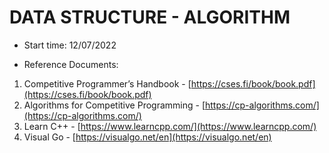 # DATA STRUCTURE - ALGORITHM
* Start time: 12/07/2022

* Reference Documents:
1. Competitive Programmer’s Handbook - [https://cses.fi/book/book.pdf](https://cses.fi/book/book.pdf)
2. Algorithms for Competitive Programming - [https://cp-algorithms.com/](https://cp-algorithms.com/)
3. Learn C++ - [https://www.learncpp.com/](https://www.learncpp.com/)
4. Visual Go - [https://visualgo.net/en](https://visualgo.net/en)